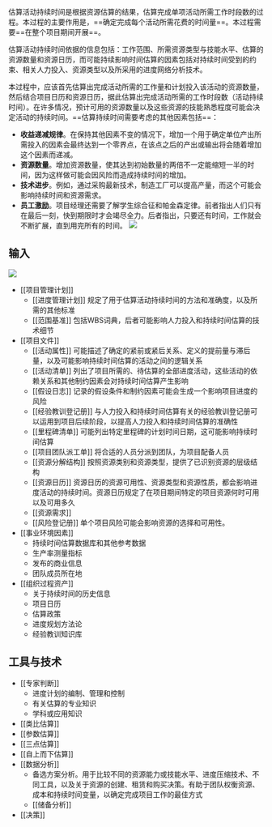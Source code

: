 估算活动持续时间是根据资源估算的结果，估算完成单项活动所需工作时段数的过程。本过程的主要作用是，==确定完成每个活动所需花费的时间量==。本过程需要==在整个项目期间开展==。

估算活动持续时间依据的信息包括：工作范围、所需资源类型与技能水平、估算的资源数量和资源日历，而可能持续影响时间估算的因素包括对持续时间受到的约束、相关人力投入、资源类型以及所采用的进度网络分析技术。

本过程中，应该首先估算出完成活动所需的工作量和计划投入该活动的资源数量，然后结合项目日历和资源日历，据此估算出完成活动所需的工作时段数（活动持续时间）。在许多情况，预计可用的资源数量以及这些资源的技能熟悉程度可能会决定活动的持续时间。==估算持续时间需要考虑的其他因素包括==：
+ **收益递减规律**。在保持其他因素不变的情况下，增加一个用于确定单位产出所需投入的因素会最终达到一个零界点，在该点之后的产出或输出将会随着增加这个因素而递减。
+ **资源数量**。增加资源数量，使其达到初始数量的两倍不一定能缩短一半的时间，因为这样做可能会因风险而造成持续时间的增加。
+ **技术进步**。例如，通过采购最新技术，制造工厂可以提高产量，而这个可能会影响持续时间和资源需求。
+ **员工激励**。项目经理还需要了解学生综合征和帕金森定律。前者指出人们只有在最后一刻，快到期限时才会竭尽全力。后者指出，只要还有时间，工作就会不断扩展，直到用完所有的时间。
![](https://raw.githubusercontent.com/a812305914/PMP/main/img/202210061201237.png)


## 输入
![](https://raw.githubusercontent.com/a812305914/PMP/main/img/202210061201211.png)

+ [[项目管理计划]]
	+ [[进度管理计划]] 规定了用于估算活动持续时间的方法和准确度，以及所需的其他标准
	+ [[范围基准]] 包括WBS词典，后者可能影响人力投入和持续时间估算的技术细节
+ [[项目文件]]
	+ [[活动属性]] 可能描述了确定的紧前或紧后关系、定义的提前量与滞后量，以及可能影响持续时间估算的活动之间的逻辑关系
	+ [[活动清单]] 列出了项目所需的、待估算的全部进度活动，这些活动的依赖关系和其他制约因素会对持续时间估算产生影响
	+ [[假设日志]] 记录的假设条件和制约因素可能会生成一个影响项目进度的风险
	+ [[经验教训登记册]] 与人力投入和持续时间估算有关的经验教训登记册可以运用到项目后续阶段，以提高人力投入和持续时间估算的准确性
	+ [[里程碑清单]] 可能列出特定里程碑的计划时间日期，这可能影响持续时间估算
	+ [[项目团队派工单]] 将合适的人员分派到团队，为项目配备人员
	+ [[资源分解结构]] 按照资源类别和资源类型，提供了已识别资源的层级结构
	+ [[资源日历]] 资源日历的资源可用性、资源类型和资源性质，都会影响进度活动的持续时间。资源日历规定了在项目期间特定的项目资源何时可用以及可用多久
	+ [[资源需求]] 
	+ [[风险登记册]] 单个项目风险可能会影响资源的选择和可用性。
+ [[事业环境因素]]
	+ 持续时间估算数据库和其他参考数据
	+ 生产率测量指标
	+ 发布的商业信息
	+ 团队成员所在地
+ [[组织过程资产]]
	+ 关于持续时间的历史信息
	+ 项目日历
	+ 估算政策
	+ 进度规划方法论
	+ 经验教训知识库

## 工具与技术
+ [[专家判断]]
	+ 进度计划的编制、管理和控制
	+ 有关估算的专业知识
	+ 学科或应用知识
+ [[类比估算]]
+ [[参数估算]]
+ [[三点估算]]
+ [[自上而下估算]]
+ [[数据分析]]
	+ 备选方案分析。用于比较不同的资源能力或技能水平、进度压缩技术、不同工具，以及关于资源的创建、租赁和购买决策。有助于团队权衡资源、成本和持续时间变量，以确定完成项目工作的最佳方式
	+ [[储备分析]]
+ [[决策]]